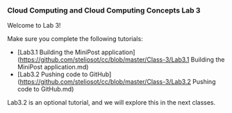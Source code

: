### Cloud Computing and Cloud Computing Concepts Lab 3

Welcome to Lab 3!

Make sure you complete the following tutorials:

* [Lab3.1 Building the MiniPost application](https://github.com/steliosot/cc/blob/master/Class-3/Lab3.1 Building the MiniPost application.md)
* [Lab3.2 Pushing code to GitHub](https://github.com/steliosot/cc/blob/master/Class-3/Lab3.2 Pushing code to GitHub.md)

Lab3.2 is an optional tutorial, and we will explore this in the next classes.
